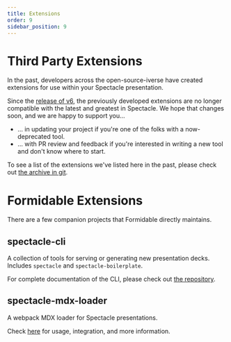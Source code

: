 ```yaml
---
title: Extensions
order: 9
sidebar_position: 9
---
```


# Third Party Extensions

In the past, developers across the open-source-iverse have created extensions for use within your Spectacle presentation.

Since the [release of v6](https://github.com/FormidableLabs/spectacle/releases/tag/v6.0.0), the previously developed extensions are no longer compatible with the latest and greatest in Spectacle. We hope that changes soon, and we are happy to support you...

- ... in updating your project if you're one of the folks with a now-deprecated tool.
- ... with PR review and feedback if you're interested in writing a new tool and don't know where to start.

To see a list of the extensions we've listed here in the past, please check out [the archive in git](https://github.com/FormidableLabs/spectacle/blob/3fd0e850ebab65758b1a4db04c8edef5f2cee81e/docs/content/extensions.md).

# Formidable Extensions

There are a few companion projects that Formidable directly maintains.

## spectacle-cli

A collection of tools for serving or generating new presentation decks. Includes `spectacle` and `spectacle-boilerplate`.

For complete documentation of the CLI, please check out [the repository](https://www.github.com/FormidableLabs/spectacle-cli).

## spectacle-mdx-loader

A webpack MDX loader for Spectacle presentations.

Check [here](../packages/spectacle-mdx-loader/) for usage, integration, and more information.
